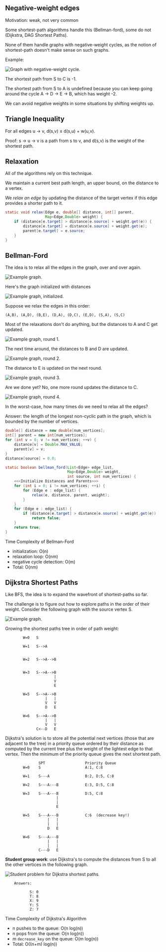 ##  Negative-weight edges

Motivation: weak, not very common
    
Some shortest-path algorithms handle this (Bellman-ford), some do not
(Dijkstra, DAG Shortest Paths).
      
None of them handle graphs with negative-weight cycles, as the notion
of shortest-path doesn't make sense on such graphs.
        
Example:
        
![**Graph with negative-weight cycle.**](./digraph12.png)

The shortest path from S to C is -1.

The shortest path from S to A is undefined because you can keep going
around the cycle A → D → E → B, which has weight -2.
      
We can avoid negative weights in some situations by shifting weights up.


## Triangle Inequality

For all edges u → v, d(s,v) ≤ d(s,u) + w(u,v).

Proof: s → u → v is a path from s to v, and d(s,v) is the weight of
the shortest path.


## Relaxation

All of the algorithms rely on this technique.

We maintain a current best path length, an upper bound, on the
distance to a vertex.

We *relax an edge* by updating the distance of the target vertex if
this edge provides a shorter path to it.

```java "Relax"
static void relax(Edge e, double[] distance, int[] parent,
                  Map<Edge,Double> weight) {
    if (distance[e.target] > distance[e.source] + weight.get(e)) {
	    distance[e.target] = distance[e.source] + weight.get(e);
		parent[e.target] = e.source;
	}
}
```

## Bellman-Ford

The idea is to relax all the edges in the graph, over and over again.

![**Example graph.**](./digraph13.png)

Here's the graph initialized with distances

![**Example graph, initialized.**](./digraph13a.png)

Suppose we relax the edges in this order: 

    (A,B), (A,D), (B,E), (D,A), (D,C), (E,D), (S,A), (S,C)

Most of the relaxations don't do anything, but the distances to A and
C get updated.

![**Example graph, round 1.**](./digraph13b.png)

The next time around, the distances to B and D are updated.

![**Example graph, round 2.**](./digraph13c.png)

The distance to E is updated on the next round.

![**Example graph, round 3.**](./digraph13d.png)

Are we done yet? No, one more round updates the distance to C.

![**Example graph, round 4.**](./digraph13e.png)


In the worst-case, how many times do we need to relax all the edges?

Answer: the length of the longest non-cyclic path in the graph, which
is bounded by the number of vertices.


```java "Initialize Distances and Parents"
double[] distance = new double[num_vertices];
int[] parent = new int[num_vertices];
for (int v = 0; v != num_vertices; ++v) {
    distance[v] = Double.MAX_VALUE;
	parent[v] = v;
}
distance[source] = 0.0;
```

```java "BellmanFord"
static boolean bellman_ford(List<Edge> edge_list, 
                            Map<Edge,Double> weight,
                            int source, int num_vertices) {
    <<<Initialize Distances and Parents>>>
	for (int i = 0; i != num_vertices; ++i) {
	    for (Edge e : edge_list) {
		    relax(e, distance, parent, weight);
		}
	}
	for (Edge e : edge_list) {
	    if (distance[e.target] > distance[e.source] + weight.get(e))
		    return false;
	}
	return true;
}
```

Time Complexity of Bellman-Ford

* initialization: O(n)
* relaxation loop: O(nm)
* negative cycle detection: O(m)
* Total: O(nm)


## Dijkstra Shortest Paths

Like BFS, the idea is to expand the wavefront of shortest-paths so far.

The challenge is to figure out how to explore paths in the order of
their weight. Consider the following graph with the source vertex S.

![**Example graph.**](./digraph13.png)

Growing the shortest paths tree in order of path weight:

            W=0   S

            W=1   S-->A


            W=2   S-->A-->B


            W=3   S-->A-->B
                          |
                          V
                          E

            W=5   S-->A-->B
                      |   |
                      V   V
                      D   E

            W=6   S-->A-->B
                      |   |
                      V   V
                  C<--D   E

Dijkstra's solution is to store all the potential next vertices (those
that are adjacent to the tree) in a priority queue ordered by their
distance as computed by the current tree plus the weight of the
lightest edge to that vertex.  Then the minimum of the priority queue
gives the next shortest path.

                   SPT                  Priority Queue
            W=0    S                    A:1, C:8

            W=1    S---A                B:2, D:5, C:8

            W=2    S---A---B            E:3, D:5, C:8

            W=3    S---A---B            D:5, C:8
                           |
                           |
                           E

            W=5    S---A---B            C:6  (decrease key!)
                       |   |
                       |   |
                       D   E

            W=6    S---A---B
                       |   |
                       |   |
                   C---D   E

**Student group work**: use Dijkstra's to compute the distances from S
to all the other vertices in the following graph.

![**Student problem for Dijkstra shortest paths.**](./digraph14.png)

        Answers:
    
               S: 0
               T: 8
               X: 9
               Y: 5
               Z: 7


Time Complexity of Dijkstra's Algorithm

 * n pushes to the queue: O(n log(n))
 * n pops from the queue: O(n log(n))
 * m `decrease_key` on the queue: O(m log(n))
 * Total: O((n+m) log(n))
